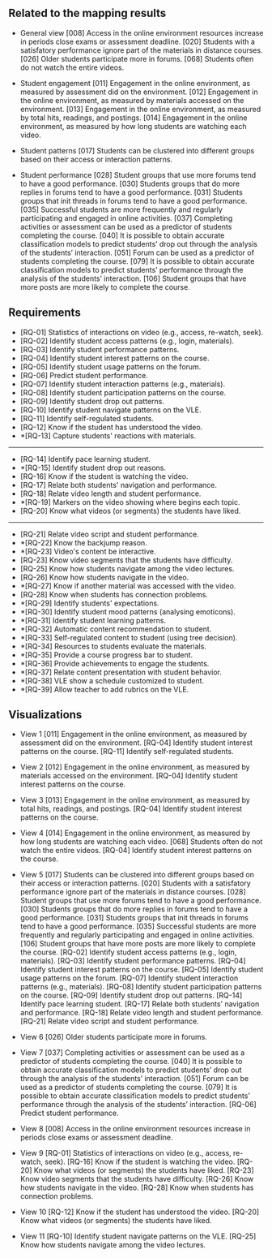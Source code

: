 ## Related to the mapping results

- General view
  [008] Access in the online environment resources increase in periods close exams or assessment deadline.
  [020] Students with a satisfatory performance ignore part of the materials in distance courses.
  [026] Older students participate more in forums.
  [068] Students often do not watch the entire videos.

- Student engagement
  [011] Engagement in the online environment, as measured by assessment did on the environment.
  [012] Engagement in the online environment, as measured by materials accessed on the environment.
  [013] Engagement in the online environment, as measured by total hits, readings, and postings.
  [014] Engagement in the online environment, as measured by how long students are watching each video.

- Student patterns
  [017] Students can be clustered into different groups based on their access or interaction patterns.

- Student performance 
  [028] Student groups that use more forums tend to have a good performance.
  [030] Students groups that do more replies in forums tend to have a good performance.
  [031] Students groups that init threads in forums tend to have a good performance.
  [035] Successful students are more frequently and regularly participating and engaged in online activities.
  [037] Completing activities or assessment can be used as a predictor of students completing the course.
  [040] It is possible to obtain accurate classification models to predict students’ drop out through the analysis of the students’ interaction.
  [051] Forum can be used as a predictor of students completing the course.
  [079] It is possible to obtain accurate classification models to predict students’ performance through the analysis of the students’ interaction.
  [106] Student groups that have more posts are more likely to complete the course.


## Requirements

- [RQ-01] Statistics of interactions on video (e.g., access, re-watch, seek).
- [RQ-02] Identify student access patterns (e.g., login, materials).
- [RQ-03] Identify student performance patterns.
- [RQ-04] Identify student interest patterns on the course.
- [RQ-05] Identify student usage patterns on the forum.
- [RQ-06] Predict student performance.
- [RQ-07] Identify student interaction patterns (e.g., materials).
- [RQ-08] Identify student participation patterns on the course.
- [RQ-09] Identify student drop out patterns.
- [RQ-10] Identify student navigate patterns on the VLE.
- [RQ-11] Identify self-regulated students.
- [RQ-12] Know if the student has understood the video.
- *[RQ-13] Capture students' reactions with materials.
---------------------------------------------------------------
- [RQ-14] Identify pace learning student.
- *[RQ-15] Identify student drop out reasons.
- [RQ-16] Know if the student is watching the video.
- [RQ-17] Relate both students' navigation and performance.
- [RQ-18] Relate video length and student performance.
- *[RQ-19] Markers on the video showing where begins each topic.
- [RQ-20] Know what videos (or segments) the students have liked.
---------------------------------------------------------------
- [RQ-21] Relate video script and student performance.
- *[RQ-22] Know the backjump reason.
- *[RQ-23] Video's content be interactive.
- [RQ-23] Know video segments that the students have difficulty.
- [RQ-25] Know how students navigate among the video lectures.
- [RQ-26] Know how students navigate in the video.
- *[RQ-27] Know if another material was accessed with the video.
- [RQ-28] Know when students has connection problems.
- *[RQ-29] Identify students' expectations.
- *[RQ-30] Identify student mood patterns (analysing emoticons).
- *[RQ-31] Identify student learning patterns.
- *[RQ-32] Automatic content recommendation to student.
- *[RQ-33] Self-regulated content to student (using tree decision).
- *[RQ-34] Resources to students evaluate the materials.
- *[RQ-35] Provide a course progress bar to student.
- *[RQ-36] Provide achievements to engage the students.
- *[RQ-37] Relate content presentation with student behavior.
- *[RQ-38] VLE show a schedule customized to student.
- *[RQ-39] Allow teacher to add rubrics on the VLE.


## Visualizations

- View 1
[011] Engagement in the online environment, as measured by assessment did on the environment.
[RQ-04] Identify student interest patterns on the course.
[RQ-11] Identify self-regulated students.

- View 2
[012] Engagement in the online environment, as measured by materials accessed on the environment.
[RQ-04] Identify student interest patterns on the course.

- View 3
[013] Engagement in the online environment, as measured by total hits, readings, and postings.
[RQ-04] Identify student interest patterns on the course.

- View 4
[014] Engagement in the online environment, as measured by how long students are watching each video.
[068] Students often do not watch the entire videos.
[RQ-04] Identify student interest patterns on the course.

- View 5
[017] Students can be clustered into different groups based on their access or interaction patterns.
[020] Students with a satisfatory performance ignore part of the materials in distance courses.
[028] Student groups that use more forums tend to have a good performance.
[030] Students groups that do more replies in forums tend to have a good performance.
[031] Students groups that init threads in forums tend to have a good performance.
[035] Successful students are more frequently and regularly participating and engaged in online activities.
[106] Student groups that have more posts are more likely to complete the course.
[RQ-02] Identify student access patterns (e.g., login, materials).
[RQ-03] Identify student performance patterns.
[RQ-04] Identify student interest patterns on the course.
[RQ-05] Identify student usage patterns on the forum.
[RQ-07] Identify student interaction patterns (e.g., materials).
[RQ-08] Identify student participation patterns on the course.
[RQ-09] Identify student drop out patterns.
[RQ-14] Identify pace learning student.
[RQ-17] Relate both students' navigation and performance.
[RQ-18] Relate video length and student performance.
[RQ-21] Relate video script and student performance.

- View 6
[026] Older students participate more in forums.

- View 7
[037] Completing activities or assessment can be used as a predictor of students completing the course.
[040] It is possible to obtain accurate classification models to predict students’ drop out through the analysis of the students’ interaction.
[051] Forum can be used as a predictor of students completing the course.
[079] It is possible to obtain accurate classification models to predict students’ performance through the analysis of the students’ interaction.
[RQ-06] Predict student performance.

- View 8
[008] Access in the online environment resources increase in periods close exams or assessment deadline.

- View 9
[RQ-01] Statistics of interactions on video (e.g., access, re-watch, seek).
[RQ-16] Know if the student is watching the video.
[RQ-20] Know what videos (or segments) the students have liked.
[RQ-23] Know video segments that the students have difficulty.
[RQ-26] Know how students navigate in the video.
[RQ-28] Know when students has connection problems.

- View 10
[RQ-12] Know if the student has understood the video.
[RQ-20] Know what videos (or segments) the students have liked.

- View 11
[RQ-10] Identify student navigate patterns on the VLE.
[RQ-25] Know how students navigate among the video lectures.
